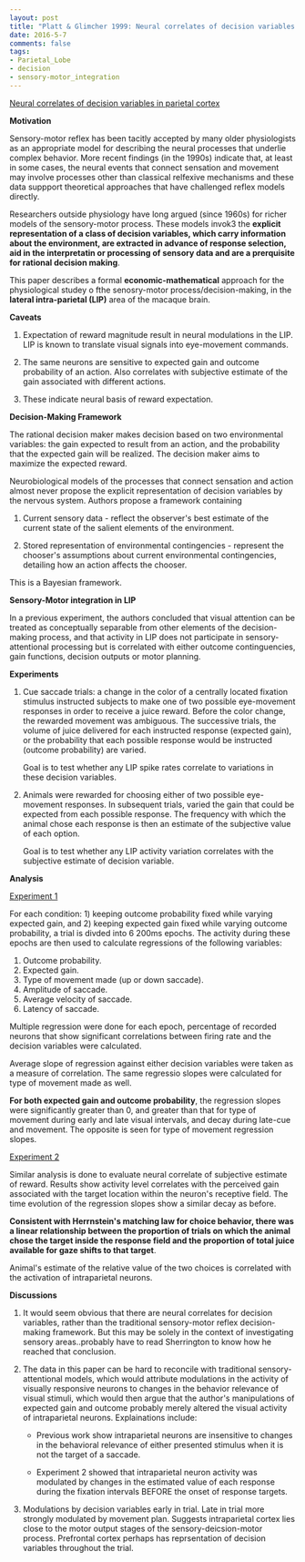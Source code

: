 ```yaml
---
layout: post
title: "Platt & Glimcher 1999: Neural correlates of decision variables in parietal cortex"
date: 2016-5-7
comments: false
tags:
- Parietal_Lobe
- decision
- sensory-motor_integration
---
```


[Neural correlates of decision variables in parietal cortex](http://www.nature.com/nature/journal/v400/n6741/abs/400233a0.html)

**Motivation**

Sensory-motor reflex has been tacitly accepted by many older physiologists as an appropriate model for describing the neural processes that underlie complex behavior. More recent findings (in the 1990s) indicate that, at least in some cases, the neural events that connect sensation and movement may involve processes other than classical relfexive mechanisms and these data suppport theoretical approaches that have challenged reflex models directly.

Researchers outside physiology have long argued (since 1960s) for richer models of the sensory-motor process. These models invok3 the **explicit representation of a class of decision variables, which carry information about the environment, are extracted in advance of response selection, aid in the interpretatin or processing of sensory data and are a prerquisite for rational decision making**.

This paper describes a formal **economic-mathematical** approach for the physiological studey o fthe senosry-motor process/decision-making, in the **lateral intra-parietal (LIP)** area of the macaque brain.

**Caveats**

1. Expectation of reward magnitude result in neural modulations in the LIP. LIP is known to translate visual signals into eye-movement commands.

2. The same neurons are sensitive to expected gain and outcome probability of an action. Also correlates with subjective estimate of the gain associated with different actions.

3. These indicate neural basis of reward expectation.

**Decision-Making Framework**

The rational decision maker makes decision based on two environmental variables: the gain expected to result from an action, and the probability that the expected gain will be realized. The decision maker aims to maximize the expected reward.

Neurobiological models of the processes that connect sensation and action almost never propose the explicit representation of decision variables by the nervous system. Authors propose a framework containing

1. Current sensory data - reflect the observer's best estimate of the current state of the salient elements of the environment.

2. Stored representation of environmental contingencies - represent the chooser's assumptions about current environmental contingencies, detailing how an action affects the chooser.

This is a Bayesian framework.

**Sensory-Motor integration in LIP**

In a previous experiment, the authors concluded that visual attention can be treated as conceptually separable from other elements of the decision-making process, and that activity in LIP does not participate in sensory-attentional processing but is correlated with either outcome continguencies, gain functions, decision outputs or motor planning.

**Experiments**

1. Cue saccade trials: a change in the color of a centrally located fixation stimulus instructed subjects to make one of two possible eye-movement responses in order to receive a juice reward. Before the color change, the rewarded movement was ambiguous. The successive trials, the volume of juice delivered for each instructed response (expected gain), or the probability that each possible response would be instructed (outcome probability) are varied.
    
    Goal is to test whether any LIP spike rates correlate to variations in these decision variables.

2. Animals were rewarded for choosing either of two possible eye-movement responses. In subsequent trials, varied the gain that could be expected from each possible response. The frequency with which the animal chose each response is then an estimate of the subjective value of each option.

    Goal is to test whether any LIP activity variation correlates with the subjective estimate of decision variable.

**Analysis**

<u>Experiment 1</u>

For each condition: 1) keeping outcome probability fixed while varying expected gain, and 2) keeping expected gain fixed while varying outcome probability, a trial is divded into 6 200ms epochs. The activity during these epochs are then used to calculate regressions of the following variables:

1. Outcome probability.
2. Expected gain.
3. Type of movement made (up or down saccade).
4. Amplitude of saccade.
5. Average velocity of saccade.
6. Latency of saccade.

Multiple regression were done for each epoch, percentage of recorded neurons that show significant correlations between firing rate and the decision variables were calculated.

Average slope of regression against either decision variables were taken as a measure of correlation. The same regressio slopes were calculated for type of movement made as well.

**For both expected gain and outcome probability**, the regression slopes were significantly greater than 0, and greater than that for type of movement during early and late visual intervals, and decay during late-cue and movement. The opposite is seen for type of movement regression slopes.

<u>Experiment 2</u>

Similar analysis is done to evaluate neural correlate of subjective estimate of reward. Results show activity level correlates with the perceived gain associated with the target location within the neuron's receptive field. The time evolution of the regression slopes show a similar decay as before.

**Consistent with Herrnstein's matching law for choice behavior, there was a linear relationship between the proportion of trials on which the animal chose the target inside the response field and the proportion of total juice available for gaze shifts to that target**.

Animal's estimate of the relative value of the two choices is correlated with the activation of intraparietal neurons.

**Discussions**

1. It would seem obvious that there are neural correlates for decision variables, rather than the traditional sensory-motor reflex decision-making framework. But this may be solely in the context of investigating sensory areas..probably have to read Sherrington to know how he reached that conclusion.

2. The data in this paper can be hard to reconcile with traditional sensory-attentional models, which would attribute modulations in the activity of visually responsive neurons to changes in the behavior relevance of visual stimuli, which would then argue that the author's manipulations of expected gain and outcome probably merely altered the visual activity of intraparietal neurons. Explainations include:

    * Previous work show intraparietal neurons are insensitive to changes in the behavioral relevance of either presented stimulus when it is not the target of a saccade.

    * Experiment 2 showed that intraparietal neuron activity was modulated by changes in the estimated value of each response during the fixation intervals BEFORE the onset of response targets.

3. Modulations by decision variables early in trial. Late in trial more strongly modulated by movement plan. Suggests intraparietal cortex lies close to the motor output stages of the sensory-deicsion-motor process. Prefrontal cortex perhaps has reprsentation of decision variables throughout the trial.
